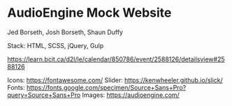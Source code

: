# AudioEngine Mock Website

Jed Borseth, Josh Borseth, Shaun Duffy

Stack: HTML, SCSS, jQuery, Gulp

https://learn.bcit.ca/d2l/le/calendar/850786/event/2588126/detailsview#2588126

Icons: https://fontawesome.com/
Slider: https://kenwheeler.github.io/slick/
Fonts: https://fonts.google.com/specimen/Source+Sans+Pro?query=Source+Sans+Pro
Images: https://audioengine.com/
